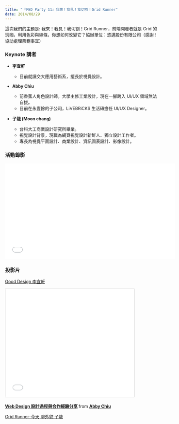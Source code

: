 ```yaml
---
title: "『FED Party 11』我來！我見！我切割！Grid Runner"
date: 2014/08/29
---
```


這次我們的主題是: 我來！我見！我切割！Grid Runner，前端開發者就是 Grid 的玩咖，利用色彩與線條，你想如何改變它？協辦單位：悠邁股份有限公司（感謝！協助處理票務事宜）

### Keynote 講者

* **李宜軒**
  * 目前就讀交大應用藝術系，擅長於視覺設計。

* **Abby Chiu**
  * 前香蕉人角色設計師。大學主修工業設計，現在一腳跨入 UI/UX 領域無法自拔。
  * 目前在永豐餘的子公司，LiVEBRiCKS 生活磚擔任 UI/UX Designer。

* **子龍 (Moon chang)**
  * 台科大工商業設計研究所畢業。
  * 視覺設計背景，現職為網頁視覺設計新鮮人、獨立設計工作者。
  * 專長為視覺平面設計、商業設計、資訊圖表設計、影像設計。

### 活動錄影

<p>
    <iframe width="560" height="315" src="//www.youtube.com/embed/P_sPWfiMwbk?list=PLmP3eZx_aWypYHATj22Lk8o4HhiMQQG_t" frameborder="0" allowfullscreen></iframe>
</p>

### 投影片

[Good Design 李宜軒](https://docs.google.com/file/d/0B1p9R-nNS2sESG54eXdZNmxRcW8/preview)

<p>
    <iframe src="//www.slideshare.net/slideshow/embed_code/38494746" width="425" height="355" frameborder="0" marginwidth="0" marginheight="0" scrolling="no" style="border:1px solid #CCC; border-width:1px; margin-bottom:5px; max-width: 100%;" allowfullscreen> </iframe> <div style="margin-bottom:5px"> <strong> <a href="//www.slideshare.net/abbychiu/web-design-38494746" title="Web Design 設計過程與合作經驗分享" target="_blank">Web Design 設計過程與合作經驗分享</a> </strong> from <strong><a href="//www.slideshare.net/abbychiu" target="_blank">Abby Chiu</a></strong> </div>
</p>

[Grid Runner-今天,聊外貌 子龍](https://www.icloud.com/iw/#keynote/BAI6JxU-T3yrFD3bCMaBzaV-mLLEGVFLe-KF/grid_runner)
